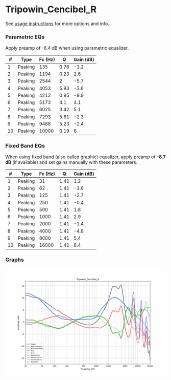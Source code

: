 # Tripowin_Cencibel_R
See [usage instructions](https://github.com/jaakkopasanen/AutoEq#usage) for more options and info.

### Parametric EQs
Apply preamp of -6.4 dB when using parametric equalizer.

|   # | Type    |   Fc (Hz) |    Q |   Gain (dB) |
|-----|---------|-----------|------|-------------|
|   1 | Peaking |       135 | 0.76 |        -3.2 |
|   2 | Peaking |      1194 | 0.23 |         2.6 |
|   3 | Peaking |      2544 | 2    |        -5.7 |
|   4 | Peaking |      4053 | 5.93 |        -3.6 |
|   5 | Peaking |      4212 | 0.95 |        -9.9 |
|   6 | Peaking |      5173 | 4.1  |         4.1 |
|   7 | Peaking |      6025 | 3.42 |         5.1 |
|   8 | Peaking |      7293 | 5.61 |        -2.3 |
|   9 | Peaking |      9468 | 5.23 |        -2.4 |
|  10 | Peaking |     10000 | 0.19 |         6   |

### Fixed Band EQs
When using fixed band (also called graphic) equalizer, apply preamp of **-8.7 dB** (if available) and set gains manually with these parameters.

|   # | Type    |   Fc (Hz) |    Q |   Gain (dB) |
|-----|---------|-----------|------|-------------|
|   1 | Peaking |        31 | 1.41 |         1.2 |
|   2 | Peaking |        62 | 1.41 |        -1.6 |
|   3 | Peaking |       125 | 1.41 |        -2.7 |
|   4 | Peaking |       250 | 1.41 |        -0.4 |
|   5 | Peaking |       500 | 1.41 |         1.8 |
|   6 | Peaking |      1000 | 1.41 |         2.9 |
|   7 | Peaking |      2000 | 1.41 |        -1.4 |
|   8 | Peaking |      4000 | 1.41 |        -4.8 |
|   9 | Peaking |      8000 | 1.41 |         5.4 |
|  10 | Peaking |     16000 | 1.41 |         8.4 |

### Graphs
![](./Tripowin_Cencibel_R.png)
